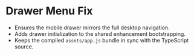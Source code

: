 # Drawer Menu Fix

- Ensures the mobile drawer mirrors the full desktop navigation.
- Adds drawer initialization to the shared enhancement bootstrapping.
- Keeps the compiled `assets/app.js` bundle in sync with the TypeScript source.
